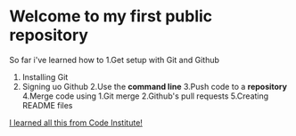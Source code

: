 # Welcome to my first public repository

So far i've learned how to
1.Get setup with Git and Github
  1. Installing Git
  2. Signing uo Github
2.Use the **command line**
3.Push code to a **repository**
4.Merge code using
  1.Git merge
  2.Github's pull requests
5.Creating README files

[I learned all this from Code Institute!](http://codeinstitute.net)